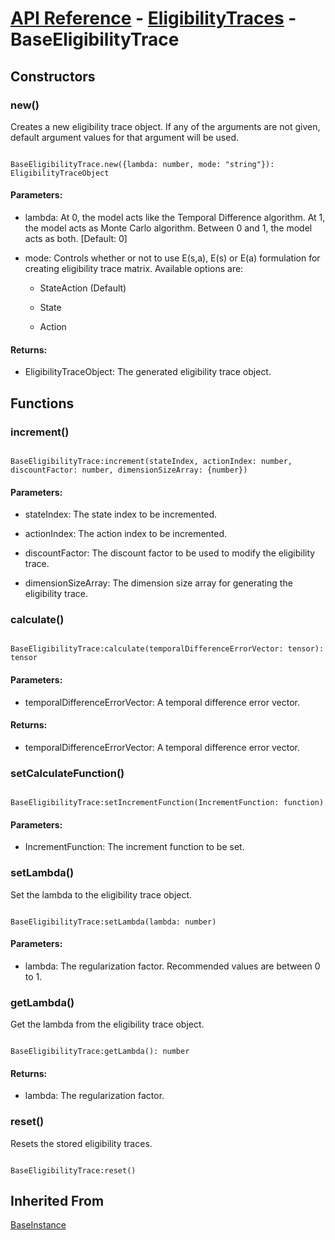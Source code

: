 # [API Reference](../../API.md) - [EligibilityTraces](../EligibilityTraces.md) - BaseEligibilityTrace

## Constructors

### new()

Creates a new eligibility trace object. If any of the arguments are not given, default argument values for that argument will be used.

```

BaseEligibilityTrace.new({lambda: number, mode: "string"}): EligibilityTraceObject

```

#### Parameters:

* lambda: At 0, the model acts like the Temporal Difference algorithm. At 1, the model acts as Monte Carlo algorithm. Between 0 and 1, the model acts as both. [Default: 0]

* mode: Controls whether or not to use E(s,a), E(s) or E(a) formulation for creating eligibility trace matrix. Available options are:

  * StateAction (Default)

  * State

  * Action

#### Returns:

* EligibilityTraceObject: The generated eligibility trace object.

## Functions

### increment()

```

BaseEligibilityTrace:increment(stateIndex, actionIndex: number, discountFactor: number, dimensionSizeArray: {number})

```

#### Parameters:

* stateIndex: The state index to be incremented.

* actionIndex: The action index to be incremented.

* discountFactor: The discount factor to be used to modify the eligibility trace.

* dimensionSizeArray: The dimension size array for generating the eligibility trace.

### calculate()

```

BaseEligibilityTrace:calculate(temporalDifferenceErrorVector: tensor): tensor

```

#### Parameters:

* temporalDifferenceErrorVector: A temporal difference error vector.

#### Returns:

* temporalDifferenceErrorVector: A temporal difference error vector.

### setCalculateFunction()

```

BaseEligibilityTrace:setIncrementFunction(IncrementFunction: function)

```

#### Parameters:

* IncrementFunction: The increment function to be set.

### setLambda()

Set the lambda to the eligibility trace object.

```

BaseEligibilityTrace:setLambda(lambda: number)

```

#### Parameters:

* lambda: The regularization factor. Recommended values are between 0 to 1.

### getLambda()

Get the lambda from the eligibility trace object.

```

BaseEligibilityTrace:getLambda(): number

```

#### Returns:

* lambda: The regularization factor.

### reset()

Resets the stored eligibility traces.

```

BaseEligibilityTrace:reset()

```

## Inherited From

[BaseInstance](../Cores/BaseInstance.md)
